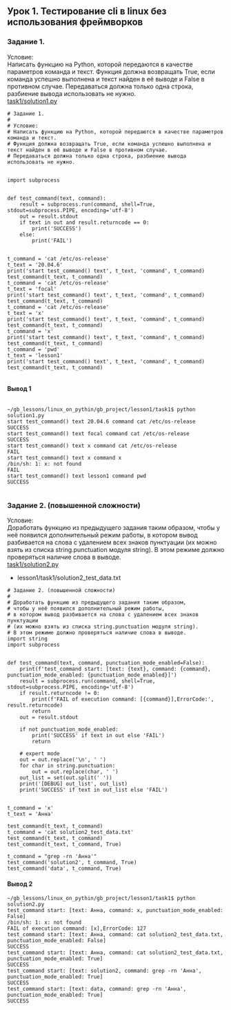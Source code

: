 ## Урок 1. Тестирование cli в linux без использования фреймворков 
  
### Задание 1.  
  
Условие:    
Написать функцию на Python, которой передаются в качестве параметров команда и текст. Функция должна возвращать True, если команда успешно выполнена и текст найден в её выводе и False в противном случае. Передаваться должна только одна строка, разбиение вывода использовать не нужно.  
[task1/solution1.py](task1/solution1.py)
```
# Задание 1.
#
# Условие:
# Написать функцию на Python, которой передаются в качестве параметров команда и текст.
# Функция должна возвращать True, если команда успешно выполнена и текст найден в её выводе и False в противном случае.
# Передаваться должна только одна строка, разбиение вывода использовать не нужно.


import subprocess


def test_command(text, command):
    result = subprocess.run(command, shell=True, stdout=subprocess.PIPE, encoding='utf-8')
    out = result.stdout
    if text in out and result.returncode == 0:
        print('SUCCESS')
    else:
        print('FAIL')


t_command = 'cat /etc/os-release'
t_text = '20.04.6'
print('start test_command() text', t_text, 'command', t_command)
test_command(t_text, t_command)
t_command = 'cat /etc/os-release'
t_text = 'focal'
print('start test_command() text', t_text, 'command', t_command)
test_command(t_text, t_command)
t_command = 'cat /etc/os-release'
t_text = 'x'
print('start test_command() text', t_text, 'command', t_command)
test_command(t_text, t_command)
t_command = 'x'
print('start test_command() text', t_text, 'command', t_command)
test_command(t_text, t_command)
t_command = 'pwd'
t_text = 'lesson1'
print('start test_command() text', t_text, 'command', t_command)
test_command(t_text, t_command)


```
#### Вывод 1
```

~/gb_lessons/linux_on_pythin/gb_project/lesson1/task1$ python solution1.py 
start test_command() text 20.04.6 command cat /etc/os-release
SUCCESS
start test_command() text focal command cat /etc/os-release
SUCCESS
start test_command() text x command cat /etc/os-release
FAIL
start test_command() text x command x
/bin/sh: 1: x: not found
FAIL
start test_command() text lesson1 command pwd
SUCCESS


```
  
### Задание 2. (повышенной сложности)  
Условие:    
Доработать функцию из предыдущего задания таким образом, чтобы у неё появился дополнительный режим работы, в котором вывод разбивается на слова с удалением всех знаков пунктуации (их можно взять из списка string.punctuation модуля string). В этом режиме должно проверяться наличие слова в выводе.    
[task1/solution2.py](task1/solution2.py)
* lesson1/task1/solution2_test_data.txt
```
# Задание 2. (повышенной сложности)
#
# Доработать функцию из предыдущего задания таким образом,
# чтобы у неё появился дополнительный режим работы,
# в котором вывод разбивается на слова с удалением всех знаков пунктуации
# (их можно взять из списка string.punctuation модуля string).
# В этом режиме должно проверяться наличие слова в выводе.
import string
import subprocess


def test_command(text, command, punctuation_mode_enabled=False):
    print(f'test_command start: [text: {text}, command: {command}, punctuation_mode_enabled: {punctuation_mode_enabled}]')
    result = subprocess.run(command, shell=True, stdout=subprocess.PIPE, encoding='utf-8')
    if result.returncode != 0:
        print(f'FAIL of execution command: [{command}],ErrorCode:', result.returncode)
        return
    out = result.stdout

    if not punctuation_mode_enabled:
        print('SUCCESS' if text in out else 'FAIL')
        return

    # expert mode
    out = out.replace('\n', ' ')
    for char in string.punctuation:
        out = out.replace(char, ' ')
    out_list = set(out.split(' '))
    print('[DEBUG] out_list', out_list)
    print('SUCCESS' if text in out_list else 'FAIL')


t_command = 'x'
t_text = 'Анна'

test_command(t_text, t_command)
t_command = 'cat solution2_test_data.txt'
test_command(t_text, t_command)
test_command(t_text, t_command, True)

t_command = "grep -rn 'Анна'"
test_command('solution2', t_command, True)
test_command('data', t_command, True)

```

#### Вывод 2
```
~/gb_lessons/linux_on_pythin/gb_project/lesson1/task1$ python solution2.py 
test_command start: [text: Анна, command: x, punctuation_mode_enabled: False]
/bin/sh: 1: x: not found
FAIL of execution command: [x],ErrorCode: 127
test_command start: [text: Анна, command: cat solution2_test_data.txt, punctuation_mode_enabled: False]
SUCCESS
test_command start: [text: Анна, command: cat solution2_test_data.txt, punctuation_mode_enabled: True]
SUCCESS
test_command start: [text: solution2, command: grep -rn 'Анна', punctuation_mode_enabled: True]
SUCCESS
test_command start: [text: data, command: grep -rn 'Анна', punctuation_mode_enabled: True]
SUCCESS

```
